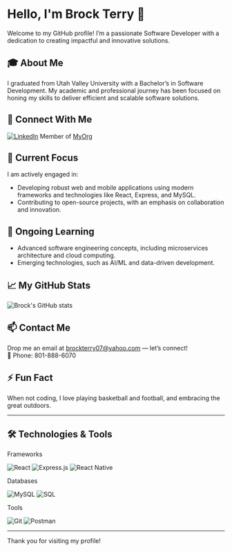 # Hello, I'm Brock Terry 👋

Welcome to my GitHub profile! I’m a passionate Software Developer with a dedication to creating impactful and innovative solutions.

## 🎓 About Me
I graduated from Utah Valley University with a Bachelor’s in Software Development. My academic and professional journey has been focused on honing my skills to deliver efficient and scalable software solutions.

## 🤝 Connect With Me
[![LinkedIn](https://img.shields.io/badge/-Brock_Terry-blue?style=flat-square&logo=Linkedin&logoColor=white)](https://www.linkedin.com/in/brock-terry-21a743295/)
Member of [MyOrg](https://github.com/cashscout)

## 🔭 Current Focus
I am actively engaged in:
- Developing robust web and mobile applications using modern frameworks and technologies like React, Express, and MySQL.
- Contributing to open-source projects, with an emphasis on collaboration and innovation.

## 🌱 Ongoing Learning
- Advanced software engineering concepts, including microservices architecture and cloud computing.
- Emerging technologies, such as AI/ML and data-driven development.

## 📈 My GitHub Stats
![Brock's GitHub stats](https://github-readme-stats.vercel.app/api?username=tbrock007&show_icons=true&theme=radical)

## 📫 Contact Me  
Drop me an email at [brockterry07@yahoo.com](mailto:brockterry07@yahoo.com) — let’s connect!  
📱 Phone: 801-888-6070  

## ⚡ Fun Fact
When not coding, I love playing basketball and football, and embracing the great outdoors.

---

## 🛠️ Technologies & Tools
Frameworks

![React](https://img.shields.io/badge/-React-61DAFB?style=flat-square&logo=react&logoColor=black)
![Express.js](https://img.shields.io/badge/-Express.js-000000?style=flat-square&logo=express&logoColor=white)
![React Native](https://img.shields.io/badge/-React_Native-61DAFB?style=flat-square&logo=react&logoColor=black)

Databases

![MySQL](https://img.shields.io/badge/-MySQL-4479A1?style=flat-square&logo=mysql&logoColor=white)
![SQL](https://img.shields.io/badge/-SQL-316192?style=flat-square&logo=microsoft-sql-server&logoColor=white)


Tools

![Git](https://img.shields.io/badge/-Git-F05032?style=flat-square&logo=git&logoColor=white)
![Postman](https://img.shields.io/badge/-Postman-FF6C37?style=flat-square&logo=postman&logoColor=white)

---

Thank you for visiting my profile!
